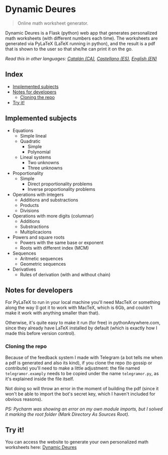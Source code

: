 # Dynamic Deures

> Online math worksheet generator.

Dynamic Deures is a Flask (python) web app that generates personalized math worksheets (with different numbers each time).
The worksheets are generated via PyLaTeX (LaTeX running in python), and the result is a pdf that is shown to the user so that she/he can print it on the go.

_Read this in other languages: [Catalán (CA)](README.md), [Castellano (ES)](README.es.md), [English (EN)](README.en.md)_
## Index
- [Implemented subjects](#implemented-subjects)
- [Notes for developers](#notes-for-developers)
  - [Cloning the repo](#cloning-the-repo)
- [Try it!](#try-it)

## Implemented subjects
- Equations
  - Simple lineal
  - Quadratic
    - Simple
    - Polynomial
  - Lineal systems
    - Two unknowns
    - Three unknowns
- Proportionality
  - Simple
    - Direct proportionality problems
    - Inverse proportionality problems
- Operations with integers
  - Additions and substractions
  - Products
  - Divisions
- Operations with more digits (columnar)
  - Additions
  - Substractions
  - Multiplicacions
- Powers and square roots
  - Powers with the same base or exponent
  - Roots with different index (MCM)
- Sequences
  - Aritmetic sequences
  - Geometric sequences
- Derivatives
  - Rules of derivation (with and without chain)

## Notes for developers
For PyLaTeX to run in your local machine you'll need MacTeX or something along the way (I got it to work with MacTeX, which is 6Gb, and couldn't make it work with anything smaller than that).

Otherwise, it's quite easy to make it run (for free) in pythonAnywhere.com, since they already have LaTeX installed by default (which is exactly how I made this before version control).

### Cloning the repo
Because of the feedback system I made with Telegram (a bot tells me when a pdf is generated and also its kind), if you clone the repo (to gossip or contribute) you'll need to make a little adjustment: the file named `telegramor.examply` needs to be copied under the name `telegramor.py`, as it's explained inside the file itself.

Not doing so will throw an error in the moment of building the pdf (since it won't be able to import the bot's secret key, which I haven't included for obvious reasons).

_PS: Pycharm was showing an error on my own module imports, but I solved it marking the root folder (Mark Directory As Sources Root)._

## Try it!
You can access the website to generate your own personalized math worksheets here: [Dynamic Deures](http://bit.ly/DynamicDeures)
